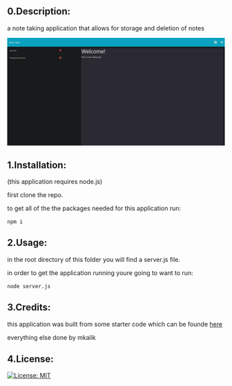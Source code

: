 # <MODULE-11-NOTE-TAKER>

## 0.Description:

a note taking application that allows for storage and deletion of notes

![heres a pic](./images/note-taker-ss.png?raw=true "application photo")

## 1.Installation:

(this application requires node.js)

first clone the repo.

to get all of the the packages needed for this application run:
    
    npm i

## 2.Usage:

in the root directory of this folder you will find a server.js file.

in order to get the application running youre going to want to run:
    
    node server.js

## 3.Credits:

this application was built from some starter code which can be founde [here](https://github.com/coding-boot-camp/miniature-eureka)

everything else done by mkalik

## 4.License:

[![License: MIT](https://img.shields.io/badge/License-MIT-yellow.svg)](https://opensource.org/licenses/MIT)


